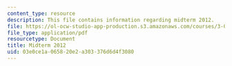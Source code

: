 ```yaml
---
content_type: resource
description: This file contains information regarding midterm 2012.
file: https://ol-ocw-studio-app-production.s3.amazonaws.com/courses/3-024-electronic-optical-and-magnetic-properties-of-materials-spring-2013/03e0ce1a065820e2a303376d6d4f3080_MIT3_024S13_midterm2012.pdf
file_type: application/pdf
resourcetype: Document
title: Midterm 2012
uid: 03e0ce1a-0658-20e2-a303-376d6d4f3080
---
```

